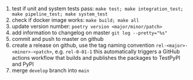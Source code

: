 1. test if unit and system tests pass: `make test; make integration_test; make pipeline_test; make system_test`
2. check if docker image works: `make build; make all`
3. update version number: `poetry version <major/minor/patch>`
4. add information to changelog on master `git log --pretty="%s"`
5. commit and push to master on github
6. create a release on github, use the tag naming convention `rel-<major>-<minor>-<patch>`, e.g. `rel-0-01-1`
   this automatically triggers a GitHub actions workflow that builds and publishes the packages to TestPyPI and PyPI
7. merge `develop` branch into `main`
